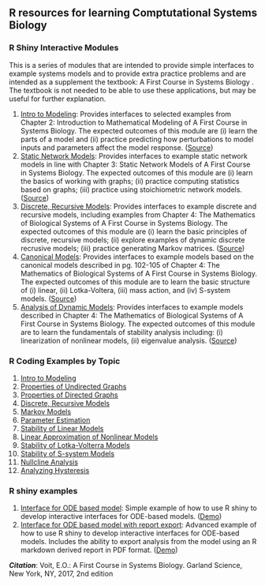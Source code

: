 ## R resources for learning Comptutational Systems Biology

### R Shiny Interactive Modules 
This is a series of modules that are intended to provide simple interfaces to example systems models and to provide extra practice problems and are intended as a supplement the textbook: A First Course in Systems Biology . The textbook is not needed to be able to use these applications, but may be useful for further explanation.

1. [Intro to Modeling](https://kieslich.shinyapps.io/sysBio1/): Provides interfaces to selected examples from Chapter 2: Introduction to Mathematical Modeling of A First Course in Systems  Biology. The expected outcomes of this module are (i) learn the parts of a model and (ii) practice predicting how perturbations to model inputs and parameters affect the model response. ([Source](https://github.com/cakieslich/introCSB/tree/main/SysBioModules/sysBio1))
2. [Static Network Models](https://kieslich.shinyapps.io/sysBio2/): Provides interfaces to example static network models in line with Chapter 3: Static Network Models of A First Course in Systems Biology. The expected outcomes of this module are (i) learn the basics of working with graphs; (ii) practice computing statistics based on graphs; (iii) practice using stoichiometric network models. ([Source](https://github.com/cakieslich/introCSB/tree/main/SysBioModules/sysBio2))
3. [Discrete, Recursive Models](https://kieslich.shinyapps.io/sysBio3/): Provides interfaces to example discrete and recursive models, including examples from Chapter 4: The Mathematics of Biological Systems of A First Course in Systems Biology. The expected outcomes of this module are (i) learn the basic principles of discrete, recursive models; (ii) explore examples of dynamic discrete recrusive models; (iii) practice generating Markov matrices. ([Source](https://github.com/cakieslich/introCSB/tree/main/SysBioModules/sysBio3))
4. [Canonical Models](https://kieslich.shinyapps.io/sysBio4/): Provides interfaces to example models based on the canonical models described in pg. 102-105 of Chapter 4: The Mathematics of Biological Systems of A First Course in Systems Biology. The expected outcomes of this module are to learn the basic structure of (i) linear, (ii) Lotka-Voltera, (iii) mass action, and (iv) S-system models. ([Source](https://github.com/cakieslich/introCSB/tree/main/SysBioModules/sysBio4))
5. [Analysis of Dynamic Models](https://kieslich.shinyapps.io/sysBio5/): Provides interfaces to example models described in Chapter 4: The Mathematics of Biological Systems of A First Course in Systems Biology. The expected outcomes of this module are to learn the fundamentals of stability analysis including: (i) linearization of nonlinear models, (ii) eigenvalue analysis. ([Source](https://github.com/cakieslich/introCSB/tree/main/SysBioModules/sysBio5))

### R Coding Examples by Topic
1. [Intro to Modeling](https://cakieslich.github.io/introCSB/IntroToModelling.html) 
2. [Properties of Undirected Graphs](https://cakieslich.github.io/introCSB/PropertiesOfUndirGraphs.html) 
3. [Properties of Directed Graphs](https://cakieslich.github.io/introCSB/PropertiesOfDirGraphs.html) 
4. [Discrete, Recursive Models](https://cakieslich.github.io/introCSB/DiscreteModelsSIR.html) 
5. [Markov Models](https://cakieslich.github.io/introCSB/MarkovModels.html) 
6. [Parameter Estimation](https://cakieslich.github.io/introCSB/ParameterEstimation.html) 
7. [Stability of Linear Models](https://cakieslich.github.io/introCSB/StabilityLinearModels.html) 
8. [Linear Approximation of Nonlinear Models](https://cakieslich.github.io/introCSB/LinearApproximation.html) 
9. [Stability of Lotka-Volterra Models](https://cakieslich.github.io/introCSB/StabilityNonLinearModels.html) 
10. [Stability of S-system Models](https://cakieslich.github.io/introCSB/StabilitySsystemModels.html) 
11. [Nullcline Analysis](https://cakieslich.github.io/introCSB/nullclines.html) 
12. [Analyzing Hysteresis](https://cakieslich.github.io/introCSB/hysteresis.html)   

### R shiny examples
1. [Interface for ODE based model](https://github.com/cakieslich/introCSB/blob/main/shinyEx/fishing.R): Simple example of how to use R shiny to develop interactive interfaces for ODE-based models. ([Demo](https://kieslich.shinyapps.io/fishing/))
2. [Interface for ODE based model with report export](https://github.com/cakieslich/introCSB/tree/main/shinyEx/mapk): Advanced example of how to use R shiny to develop interactive interfaces for ODE-based models. Includes the ability to export analysis from the model using an R markdown derived report in PDF format. ([Demo](https://kieslich.shinyapps.io/mapk/))


***Citation***: Voit, E.O.: A First Course in Systems Biology. Garland Science, New York, NY, 2017, 2nd edition
